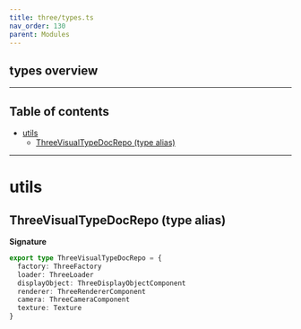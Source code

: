 ```yaml
---
title: three/types.ts
nav_order: 130
parent: Modules
---
```


## types overview

---

<h2 class="text-delta">Table of contents</h2>

- [utils](#utils)
  - [ThreeVisualTypeDocRepo (type alias)](#threevisualtypedocrepo-type-alias)

---

# utils

## ThreeVisualTypeDocRepo (type alias)

**Signature**

```ts
export type ThreeVisualTypeDocRepo = {
  factory: ThreeFactory
  loader: ThreeLoader
  displayObject: ThreeDisplayObjectComponent
  renderer: ThreeRendererComponent
  camera: ThreeCameraComponent
  texture: Texture
}
```

